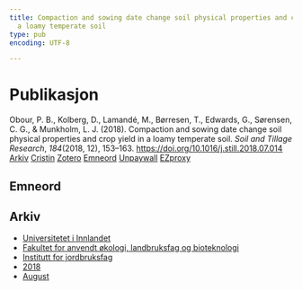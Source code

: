```yaml
---
title: Compaction and sowing date change soil physical properties and crop yield in
  a loamy temperate soil
type: pub
encoding: UTF-8

---
```

<h1>Publikasjon</h1>
<article id="csl-bib-container-VV8ZAF9M" class="csl-bib-container">
  <div class="csl-bib-body"> <div class="csl-entry">Obour, P. B., Kolberg, D., Lamandé, M., Børresen, T., Edwards, G., Sørensen, C. G., &#38; Munkholm, L. J. (2018). Compaction and sowing date change soil physical properties and crop yield in a loamy temperate soil. <i>Soil and Tillage Research</i>, <i>184</i>(2018, 12), 153–163. <a href="https://doi.org/10.1016/j.still.2018.07.014">https://doi.org/10.1016/j.still.2018.07.014</a></div> </div>
  <div class="csl-bib-buttons">
    <a href="#taxonomy-article-VV8ZAF9M" alt="archive" class="csl-bib-button">Arkiv</a>
    <a href="https://app.cristin.no/results/show.jsf?id=1601073" alt="Cristin" class="csl-bib-button">Cristin</a>
    <a href="http://zotero.org/groups/5881554/items/VV8ZAF9M" alt="Zotero" class="csl-bib-button">Zotero</a>
    <a href="#keywords-article-VV8ZAF9M" alt="keywords" class="csl-bib-button">Emneord</a>
    <a href="https://brage.inn.no/inn-xmlui/bitstream/11250/2589998/2/Paper1_PostPrint.pdf" alt="Unpaywall" class="csl-bib-button">Unpaywall</a>
    <a href="https://brage.inn.no/inn-xmlui/bitstream/11250/2589998/2/Paper1_PostPrint.pdf" alt="EZproxy" class="csl-bib-button">EZproxy</a>
  </div>
  <div id="csl-bib-meta-container-VV8ZAF9M"></div>
</article>
<div id="csl-bib-meta-VV8ZAF9M" class="csl-bib-meta">
  <article id="keywords-article-VV8ZAF9M" class="keywords-article">
    <h1>Emneord</h1>
    
  </article>
  <article id="taxonomy-article-VV8ZAF9M" class="taxonomy-article">
    <h1>Arkiv</h1>
    <ul>
      <li><a href="{{< params subfolder >}}nn/archive/?key=3DCRN523">Universitetet i Innlandet</a></li>
      <li><a href="{{< params subfolder >}}nn/archive/?key=T77LXH6D">Fakultet for anvendt økologi, landbruksfag og bioteknologi</a></li>
      <li><a href="{{< params subfolder >}}nn/archive/?key=SSN4QLEC">Institutt for jordbruksfag</a></li>
      <li><a href="{{< params subfolder >}}nn/archive/?key=6CFKCF7S">2018</a></li>
      <li><a href="{{< params subfolder >}}nn/archive/?key=HEQEDDT9">August</a></li>
    </ul>
  </article>
</div>
